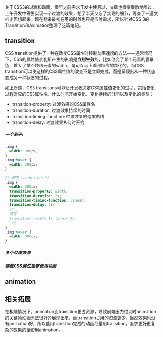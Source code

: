 关于CSS3的过渡和动画，很早之前需求开发中使用过，文章也零零散散地看过，上午开发中需要实现一个过渡的效果，想了半天又忘了实现的细节，再查了一遍文档才回想起来。现在想来最初在用的时候也只是应付需求，所以针对CSS 3的Transition和Animation整理了这篇笔记。

## transition
CSS transition提供了一种在改变CSS属性时控制动画速度的方法——通常情况下，CSS的属性值变化所产生的影响是**立刻生效**的，比如改变了某个元素的背景色、增大了某个块级元素的width，是可以马上看到相应的变化的，而CSS transition可以使这样的CSS属性值的改变不是立即完成，而是呈现出从一种状态变成另一种状态的过程。

如上所述，CSS transitions可以让开发者决定CSS属性值变化的过程，包括变化过程对应的CSS属性名、什么时间开始变化、变化持续的时间以及变化的类型：
- transition-property: 过渡效果的CSS属性名
- transition-duration: 过渡效果持续的时间
- transition-timing-function: 过渡效果的速度曲线
- transition-delay: 过渡效果从何时开始

##### 一个例子:
```css
.img {
  width: 200px;
}
.img:hover {
  width: 300px;
}

/* 使用 transition */
.img {
  width: 200px;
  transition-property: width;
  transition-duration: 2s;
  transition-timing-function: linear;
  transition-delay: 0s;
  /*
  简写
  transition: width 1s linear 0s
   */
}
.img:hover {
  width: 300px;
}
```
##### 多个过渡效果
##### 哪些CSS属性能够使用动画

## animation

## 相关拓展
在极端情况下，animation比transition更占资源，导致前端压力过大时animation的关键帧动画无法很好的展现出来，而transition占用的资源更少，当然效果也没有animation好，所以能用transition完成的动画尽量用transition，追求更好更复杂的效果的话使用animation。
